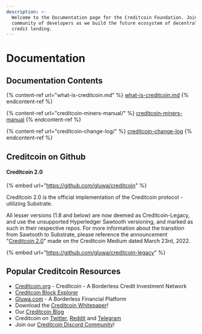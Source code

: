 ```yaml
---
description: >-
  Welcome to the Documentation page for the Creditcoin Foundation. Join our
  community of developers as we build the future ecosystem of decentralized
  credit lending.
---
```


# Documentation

## Documentation Contents

{% content-ref url="what-is-creditcoin.md" %}
[what-is-creditcoin.md](what-is-creditcoin.md)
{% endcontent-ref %}

{% content-ref url="creditcoin-miners-manual/" %}
[creditcoin-miners-manual](creditcoin-miners-manual/)
{% endcontent-ref %}

{% content-ref url="creditcoin-change-log/" %}
[creditcoin-change-log](creditcoin-change-log/)
{% endcontent-ref %}

## Creditcoin on Github

#### Creditcoin 2.0

{% embed url="https://github.com/gluwa/creditcoin" %}

Creditcoin 2.0 is the official implementation of the Creditcoin protocol - utilizing Substrate. &#x20;

All lesser versions (1.8 and below) are now deemed as Creditcoin-Legacy, and use the unsupported Hyperledger Sawtooth versioning, and marked as such in their respective repos.  For more information about the transition from Sawtooth to Substrate, please reference the announcement "[Creditcoin 2.0](https://medium.com/creditcoin-foundation/creditcoin-2-0-d9bbca02991a)" made on the Creditcoin Medium dated March 23rd, 2022.

{% embed url="https://github.com/gluwa/creditcoin-legacy" %}

## Popular Creditcoin Resources

* [Creditcoin.org](https://creditcoin.org/) - Creditcoin - A Borderless Credit Investment Network
* [Creditcoin Block Explorer](https://explorer.creditcoin.org)
* [Gluwa.com](https://gluwa.com/) - A Borderless Financial Platform
* Download the [Creditcoin Whitepaper](https://creditcoin.org/white-paper)!
* Our [Creditcoin Blog](https://blog.creditcoin.org/)
* Creditcoin on [Twitter](https://twitter.com/creditcoin), [Reddit](https://www.reddit.com/r/Creditcoin/) and [Telegram](https://t.me/CreditcoinOfficial)
* Join our [Creditcoin Discord Community](https://discord.com/invite/creditcoin)!
